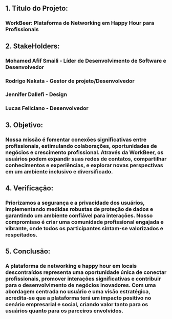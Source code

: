 ## 1. Titulo do Projeto:
### WorkBeer: Plataforma de Networking em Happy Hour para Profissionais
## 2. StakeHolders:
### Mohamed Afif Smaili - Líder de Desenvolvimento de Software e Desenvolvedor
### Rodrigo Nakata - Gestor de projeto/Desenvolvedor
### Jennifer Dallefi - Design
### Lucas Feliciano - Desenvolvedor
## 3. Objetivo:
### Nossa missão é fomentar conexões significativas entre profissionais, estimulando colaborações, oportunidades de negócios e crescimento profissional. Através da WorkBeer, os usuários podem expandir suas redes de contatos, compartilhar conhecimentos e experiências, e explorar novas perspectivas em um ambiente inclusivo e diversificado.
## 4. Verificação:
### Priorizamos a segurança e a privacidade dos usuários, implementando medidas robustas de proteção de dados e garantindo um ambiente confiável para interações. Nosso compromisso é criar uma comunidade profissional engajada e vibrante, onde todos os participantes sintam-se valorizados e respeitados.
## 5. Conclusão:
### A plataforma de networking e happy hour em locais descontraídos representa uma oportunidade única de conectar profissionais, promover interações significativas e contribuir para o desenvolvimento de negócios inovadores. Com uma abordagem centrada no usuário e uma visão estratégica, acredita-se que a plataforma terá um impacto positivo no cenário empresarial e social, criando valor tanto para os usuários quanto para os parceiros envolvidos.